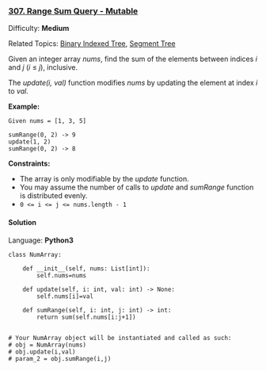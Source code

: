 ### [307\. Range Sum Query - Mutable](https://leetcode.com/problems/range-sum-query-mutable/)

Difficulty: **Medium**  

Related Topics: [Binary Indexed Tree](https://leetcode.com/tag/binary-indexed-tree/), [Segment Tree](https://leetcode.com/tag/segment-tree/)


Given an integer array _nums_, find the sum of the elements between indices _i_ and _j_ (_i_ ≤ _j_), inclusive.

The _update(i, val)_ function modifies _nums_ by updating the element at index _i_ to _val_.

**Example:**

```
Given nums = [1, 3, 5]

sumRange(0, 2) -> 9
update(1, 2)
sumRange(0, 2) -> 8
```

**Constraints:**

*   The array is only modifiable by the _update_ function.
*   You may assume the number of calls to _update_ and _sumRange_ function is distributed evenly.
*   `0 <= i <= j <= nums.length - 1`


#### Solution

Language: **Python3**

```python3
class NumArray:
​
    def __init__(self, nums: List[int]):
        self.nums=nums
​
    def update(self, i: int, val: int) -> None:
        self.nums[i]=val
​
    def sumRange(self, i: int, j: int) -> int:
        return sum(self.nums[i:j+1])
​
​
# Your NumArray object will be instantiated and called as such:
# obj = NumArray(nums)
# obj.update(i,val)
# param_2 = obj.sumRange(i,j)
```